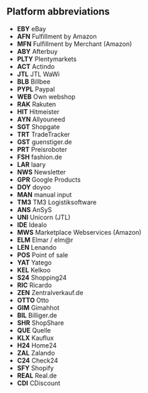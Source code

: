 ## Platform abbreviations

* **EBY**  eBay
* **AFN**  Fulfillment by Amazon
* **MFN**  Fulfillment by Merchant (Amazon)
* **ABY** Afterbuy
* **PLTY** Plentymarkets
* **ACT**  Actindo
* **JTL**  JTL WaWi
* **BLB** Billbee
* **PYPL** Paypal
* **WEB**  Own webshop
* **RAK**  Rakuten
* **HIT**  Hitmeister
* **AYN**  Allyouneed
* **SGT**  Shopgate
* **TRT**  TradeTracker
* **GST**  guenstiger.de
* **PRT**  Preisroboter
* **FSH**  fashion.de
* **LAR**  laary
* **NWS**  Newsletter
* **GPR**  Google Products
* **DOY**  doyoo
* **MAN**  manual input
* **TM3**  TM3 Logistiksoftware
* **ANS**  AnSyS
* **UNI** Unicorn (JTL)
* **IDE** Idealo
* **MWS** Marketplace Webservices (Amazon)
* **ELM** Elmar / elm@r
* **LEN** Lenando
* **POS** Point of sale
* **YAT** Yatego
* **KEL** Kelkoo
* **S24** Shopping24
* **RIC** Ricardo
* **ZEN** Zentralverkauf.de
* **OTTO** Otto
* **GIM** Gimahhot
* **BIL** Billiger.de
* **SHR** ShopShare
* **QUE** Quelle
* **KLX** Kauflux
* **H24** Home24
* **ZAL** Zalando
* **C24** Check24
* **SFY** Shopify
* **REAL** Real.de
* **CDI** CDiscount
